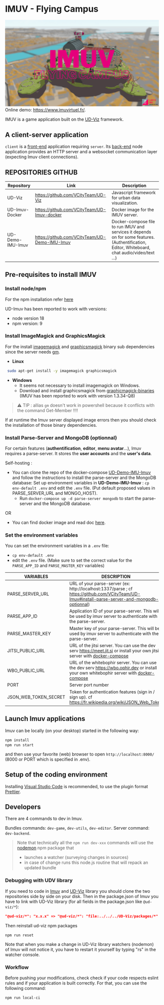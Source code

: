 # IMUV - Flying Campus

![IMUV-Homepage](./img/IMUV_Homepage.png)
Online demo: https://www.imuvirtuel.fr/.

IMUV is a game application built on the [UD-Viz](https://github.com/VCityTeam/UD-Viz) framework.

## A client-server application
`client` is a [front-end](https://en.wikipedia.org/wiki/Front_end_and_back_end) application requiring `server`. Its [back-end](https://en.wikipedia.org/wiki/Front_end_and_back_end) node application provides an HTTP server and a websocket communication layer (expecting Imuv client connections).

## REPOSITORIES GITHUB

| Repository       | Link                                          | Description                                                                                                                                     |
| ---------------- | --------------------------------------------- | ----------------------------------------------------------------------------------------------------------------------------------------------- |
| UD-Viz           | https://github.com/VCityTeam/UD-Viz           | Javascript framework for urban data visualization.                                                                                              |
| UD-Imuv-Docker   | https://github.com/VCityTeam/UD-Imuv-docker   | Docker image for the IMUV server.                                                                                                               |
| UD-Demo-IMU-Imuv | https://github.com/VCityTeam/UD-Demo-IMU-Imuv | Docker-compose file to run IMUV and services it depends on for some features. (Authentification, Editor, Whiteboard, chat audio/video/text ...) |

## Pre-requisites to install IMUV

### Install node/npm

For the npm installation refer [here](https://github.com/VCityTeam/UD-SV/blob/master/Tools/ToolNpm.md)

UD-Imuv has been reported to work with versions:

- node version 18 
- npm version: 9

### Install ImageMagick and GraphicsMagick

For the install [imagemagick](https://imagemagick.org/index.php) and [graphicsmagick](http://www.graphicsmagick.org/) binary sub dependencies since the server needs [gm](https://www.npmjs.com/package/gm?activeTab=readme).

- **Linux**

```bash
 sudo apt-get install -y imagemagick graphicsmagick
```

- **Windows**
  - It seems not necessary to install imagemagick on Windows.
  - Download and install graphicsmagick from [graphicmagick-binaries](https://sourceforge.net/projects/graphicsmagick/files/graphicsmagick-binaries/) (IMUV has been reported to work with version 1.3.34-Q8)

> ⚠️ TIP : allias `gm` doesn't work in powershell because it conflicts with the command Get-Member !!!!

If at runtime the Imuv server displayed image errors then you should check the installation of those binary dependencies.

### Install Parse-Server and MongoDB (optionnal)

For certain features (**authentification**, **editor**, **menu avatar**...), Imuv requires a parse-server. It stores the **user accounts** and the **user's data**.

Self-hosting :

- You can clone the repo of the docker-compose [UD-Demo-IMU-Imuv](https://github.com/VCityTeam/UD-Demo-IMU-Imuv) and follow the instructions to install the parse-server and the MongoDB database:
Set up environment variables in **UD-Demo-IMU-Imuv** : `cp env-default .env` and edit the `.env` file. (Put default proposed values in PARSE_SERVER_URL and MONGO_HOST).
  - Run `docker-compose up -d parse-server mongodb` to start the parse-server and the MongoDB database.

OR

- You can find docker image and read doc [here](https://hub.docker.com/r/parseplatform/parse-server).

### Set the environment variables

You can set the environment variables in a `.env` file:

- `cp env-default .env`
- edit the `.env` file. (Make sure to set the correct value for the `PARSE_APP_ID` and `PARSE_MASTER_KEY` variables)

| VARIABLES             | DESCRIPTION                                                                                                                                                                               |
| --------------------- | ----------------------------------------------------------------------------------------------------------------------------------------------------------------------------------------- |
| PARSE_SERVER_URL      | URL of your parse-server (ex: http://localhost:1337/parse ; cf https://github.com/VCityTeam/UD-Imuv#install-parse-server-and-mongodb-optionnal)                                           |
| PARSE_APP_ID          | Application ID of your parse-server. This will be used by imuv server to authenticate with the parse-server.                                                                              |
| PARSE_MASTER_KEY      | Master key of your parse-server. This will be used by imuv server to authenticate with the parse-server.                                                                                  |
| JITSI_PUBLIC_URL      | URL of the jitsi server. You can use the dev serv https://meet.jit.si or install your own jitsi server with [docker-compose](https://github.com/VCityTeam/UD-Demo-IMU-Imuv)               |
| WBO_PUBLIC_URL        | URL of the whitebophir server. You can use the dev serv https://wbo.ophir.dev or install your own whitebophir server with [docker-compose](https://github.com/VCityTeam/UD-Demo-IMU-Imuv) |
| PORT                  | Server port number                                                                                                                                                                        |
| JSON_WEB_TOKEN_SECRET | Token for authentication features (sign in / sign up). cf  https://fr.wikipedia.org/wiki/JSON_Web_Token                                                                                   |

## Launch Imuv applications

Imuv can be locally (on your desktop) started in the following way:

```
npm install
npm run start
```

and then use your favorite (web) browser to open
`http://localhost:8000/` (8000 or PORT which is specified in .env).


## Setup of the coding environment

Installing [Visual Studio Code](https://code.visualstudio.com/) is recommended, to use the plugin format [Prettier](https://marketplace.visualstudio.com/items?itemName=esbenp.prettier-vscode).

## Developers 

There are 4 commands to dev in Imuv.

Bundles commands: `dev-game`, `dev-utils`, `dev-editor`.
Server command: `dev-backend`.


> Note that technically all the `npm run dev-xxx` commands will use the [nodemon](https://www.npmjs.com/package/nodemon) npm package that
> - launches a watcher (surveying changes in sources)
> - in case of change runs this node.js routine that will repack an updated bundle



### Debugging with UDV library

If you need to code in [Imuv](https://github.com/VCityTeam/UD-Imuv) and [UD-Viz](https://github.com/VCityTeam/UD-Viz) library you should clone the two repositories side by side on your disk. Then in the package.json of Imuv you have to link with UD-Viz library (for all fields in the package.json like `@ud-viz/*`):
```json
"@ud-viz/*": "x.x.x" => "@ud-viz/*": "file:../../../UD-Viz/packages/*" //where the path is a relative path to your UD-Viz directory
```

Then reinstall ud-viz npm packages

```
npm run reset
```

Note that when you make a change in UD-Viz library watchers (nodemon) of Imuv will not notice it, you have to restart it yourself by typing "rs" in the watcher console.

### Workflow


Before pushing your modifications, check check if your code respects eslint rules and if your application is built correctly. For that, you can use the following command:

```
npm run local-ci
```
